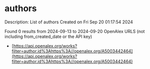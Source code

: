 # authors
Description: List of authors
Created on Fri Sep 20 01:17:54 2024

Found 0 results from 2024-09-13 to 2024-09-20
OpenAlex URLS (not including from_created_date or the API key)
- [https://api.openalex.org/works?filter=author.id%3Ahttps%3A//openalex.org/A5003442464](https://api.openalex.org/works?filter=author.id%3Ahttps%3A//openalex.org/A5003442464)

